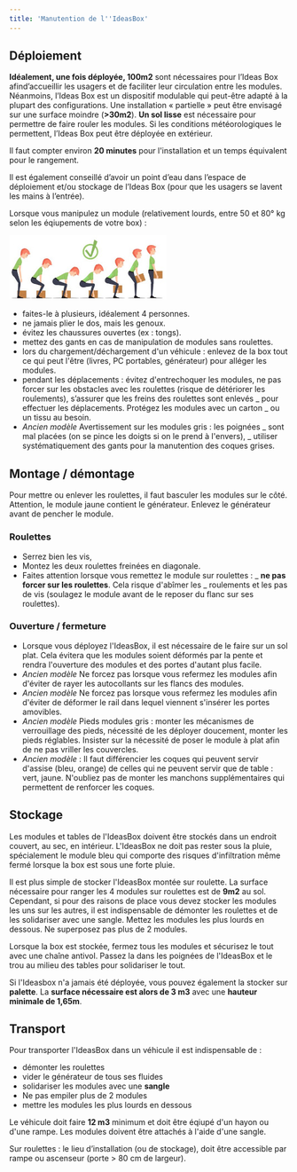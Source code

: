 ```yaml
---
title: 'Manutention de l''IdeasBox'
---
```


## Déploiement

**Idéalement, une fois déployée, 100m2** sont nécessaires pour l’Ideas Box afind’accueillir les usagers et de faciliter leur circulation entre les modules. Néanmoins, l’Ideas Box est un dispositif modulable qui peut-être adapté à la plupart des configurations. Une installation « partielle » peut être envisagé sur une surface moindre (**>30m2**). **Un sol lisse** est nécessaire pour permettre de faire rouler les modules. Si les conditions météorologiques le permettent, l’Ideas Box peut être déployée en extérieur.

Il faut compter environ **20 minutes** pour l'installation et un temps équivalent pour le rangement.  

Il est également conseillé d’avoir un point d’eau dans l’espace de déploiement et/ou stockage de l’Ideas Box (pour que les usagers se lavent les mains à l’entrée). 

Lorsque vous manipulez un module (relativement lourds, entre 50 et 80° kg selon les éqiupements de votre box) :

![](dos-lever.jpg)

* faites-le à plusieurs, idéalement 4 personnes.
* ne jamais plier le dos, mais les genoux.
* évitez les chaussures ouvertes \(ex : tongs\).
* mettez des gants en cas de manipulation de modules sans roulettes.
* lors du chargement/déchargement d'un véhicule : enlevez de la box tout ce qui peut l'être \(livres, PC portables, générateur\) pour alléger les modules.
* pendant les déplacements : évitez d'entrechoquer les modules, ne pas forcer sur les obstacles avec les roulettes \(risque de détériorer les roulements\), s’assurer que les freins des roulettes sont enlevés  _ pour effectuer les déplacements. Protégez les modules avec un carton  _ ou un tissu au besoin.
* _Ancien modèle_ Avertissement sur les modules gris : les poignées  _ sont mal placées \(on se pince les doigts si on le prend à l'envers\),  _ utiliser systématiquement des gants pour la manutention des coques grises.

## Montage / démontage

Pour mettre ou enlever les roulettes, il faut basculer les modules sur le côté. Attention, le module jaune contient le générateur. Enlevez le générateur avant de pencher le module.

### Roulettes

* Serrez bien les vis,
* Montez les deux roulettes freinées en diagonale.
* Faites attention lorsque vous remettez le module sur roulettes :  _ **ne pas forcer sur les roulettes**. Cela risque d'abîmer les  _ roulements et les pas de vis \(soulagez le module avant de le reposer du flanc sur ses roulettes\).

### Ouverture / fermeture

* Lorsque vous déployez l'IdeasBox, il est nécessaire de le faire sur un sol plat. Cela évitera que les modules soient déformés par la  pente et rendra l'ouverture des modules et des portes d'autant plus facile.
* _Ancien modèle_ Ne forcez pas lorsque vous refermez les modules afin d'éviter de rayer les autocollants sur les flancs des modules.
* _Ancien modèle_ Ne forcez pas lorsque vous refermez les modules afin d'éviter de déformer le rail dans lequel viennent s'insérer les  portes amovibles.
* _Ancien modèle_ Pieds modules gris : monter les mécanismes de verrouillage des pieds, nécessité de les déployer doucement, monter les pieds réglables. Insister sur la nécessité de poser le module à plat afin de ne pas vriller les couvercles.  
* _Ancien modèle_ : Il faut différencier les coques qui peuvent servir d'assise \(bleu, orange\) de celles qui ne peuvent servir que de  table : vert, jaune. N'oubliez pas de monter les manchons supplémentaires qui permettent de renforcer les coques.

## Stockage

Les modules et tables de l'IdeasBox doivent être stockés dans un endroit couvert, au sec, en intérieur. L'IdeasBox ne doit pas rester sous la pluie, spécialement le module bleu qui comporte des risques d'infiltration même fermé lorsque la box est sous une forte pluie.

Il est plus simple de stocker l'IdeasBox montée sur roulette. La surface nécessaire pour ranger les 4 modules sur roulettes est de **9m2** au sol.  Cependant, si pour des raisons de place vous devez stocker les modules les uns sur les autres, il est indispensable de démonter les roulettes et de les solidariser avec une sangle. Mettez les modules les plus lourds en dessous. Ne superposez pas plus de 2 modules.

Lorsque la box est stockée, fermez tous les modules et sécurisez le tout avec une chaîne antivol. Passez la dans les poignées de l'IdeasBox et le trou au milieu des tables pour solidariser le tout.

Si l'Ideasbox n'a jamais été déployée, vous pouvez également la stocker sur **palette**. La **surface nécessaire est alors de 3 m3** avec une **hauteur minimale de 1,65m**. 


## Transport

Pour transporter l'IdeasBox dans un véhicule il est indispensable de :

* démonter les roulettes
* vider le générateur de tous ses fluides
* solidariser les modules avec une **sangle**
* Ne pas empiler plus de 2 modules
* mettre les modules les plus lourds en dessous

Le véhicule doit faire **12 m3** minimum et doit être éqiupé d'un hayon ou d'une rampe. Les modules doivent être attachés à l'aide d'une sangle. 

Sur roulettes : le lieu d’installation (ou de stockage), doit être accessible par rampe ou ascenseur (porte > 80 cm de largeur).